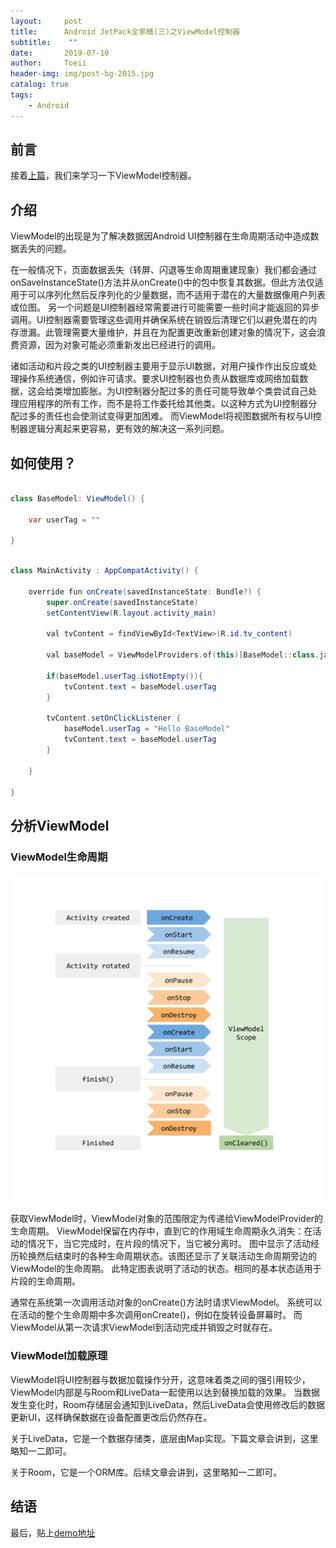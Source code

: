 ```yaml
---
layout:     post
title:      Android JetPack全家桶(三)之ViewModel控制器
subtitle:    ""
date:       2019-07-10
author:     Toeii
header-img: img/post-bg-2015.jpg
catalog: true
tags:
    - Android
---
```



## 前言

接着[上篇](https://toeii.github.io/2019/07/09/Android-JetPack%E5%85%A8%E5%AE%B6%E6%A1%B6%E4%B9%8BLifecycle%E7%94%9F%E5%91%BD%E5%91%A8%E6%9C%9F%E6%84%9F%E7%9F%A5/)，我们来学习一下ViewModel控制器。

## 介绍

ViewModel的出现是为了解决数据因Android UI控制器在生命周期活动中造成数据丢失的问题。

在一般情况下，页面数据丢失（转屏、闪退等生命周期重建现象）我们都会通过onSaveInstanceState()方法并从onCreate()中的包中恢复其数据。但此方法仅适用于可以序列化然后反序列化的少量数据，而不适用于潜在的大量数据像用户列表或位图。
另一个问题是UI控制器经常需要进行可能需要一些时间才能返回的异步调用。UI控制器需要管理这些调用并确保系统在销毁后清理它们以避免潜在的内存泄漏。此管理需要大量维护，并且在为配置更改重新创建对象的情况下，这会浪费资源，因为对象可能必须重新发出已经进行的调用。

诸如活动和片段之类的UI控制器主要用于显示UI数据，对用户操作作出反应或处理操作系统通信，例如许可请求。要求UI控制器也负责从数据库或网络加载数据，这会给类增加膨胀。为UI控制器分配过多的责任可能导致单个类尝试自己处理应用程序的所有工作，而不是将工作委托给其他类。以这种方式为UI控制器分配过多的责任也会使测试变得更加困难。
而ViewModel将视图数据所有权与UI控制器逻辑分离起来更容易，更有效的解决这一系列问题。

## 如何使用？

```java

class BaseModel: ViewModel() {

    var userTag = ""

}

```

```java

class MainActivity : AppCompatActivity() {

    override fun onCreate(savedInstanceState: Bundle?) {
        super.onCreate(savedInstanceState)
        setContentView(R.layout.activity_main)
        
        val tvContent = findViewById<TextView>(R.id.tv_content)

        val baseModel = ViewModelProviders.of(this)[BaseModel::class.java]

        if(baseModel.userTag.isNotEmpty()){
            tvContent.text = baseModel.userTag
        }

        tvContent.setOnClickListener {
            baseModel.userTag = "Hello BaseModel"
            tvContent.text = baseModel.userTag
        }

    }

}

```

## 分析ViewModel

### ViewModel生命周期

![图片介绍](/img/toeii/icon_android_viewmodel_lifecycle.png)

获取ViewModel时，ViewModel对象的范围限定为传递给ViewModelProvider的生命周期。
ViewModel保留在内存中，直到它的作用域生命周期永久消失：在活动的情况下，当它完成时，在片段的情况下，当它被分离时。
图中显示了活动经历轮换然后结束时的各种生命周期状态。该图还显示了关联活动生命周期旁边的ViewModel的生命周期。
此特定图表说明了活动的状态。相同的基本状态适用于片段的生命周期。

通常在系统第一次调用活动对象的onCreate()方法时请求ViewModel。
系统可以在活动的整个生命周期中多次调用onCreate()，例如在旋转设备屏幕时。
而ViewModel从第一次请求ViewModel到活动完成并销毁之时就存在。

### ViewModel加载原理

ViewModel将UI控制器与数据加载操作分开，这意味着类之间的强引用较少，ViewModel内部是与Room和LiveData一起使用以达到替换加载的效果。
当数据发生变化时，Room存储层会通知到LiveData，然后LiveData会使用修改后的数据更新UI，这样确保数据在设备配置更改后仍然存在。

关于LiveData，它是一个数据存储类，底层由Map实现。下篇文章会讲到，这里略知一二即可。

关于Room，它是一个ORM库。后续文章会讲到，这里略知一二即可。


## 结语

最后，贴上[demo地址](https://github.com/toeii/ViewModelSimpleExample)




